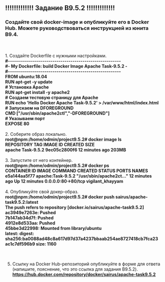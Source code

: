 <h2>!!!!!!!!!!!!!   Задание B9.5.2    !!!!!!!!!!!!!<br>
<h3>Создайте свой docker-image и опубликуйте его в Docker Hub. Можете руководствоваться инструкцией из юнита B9.4. </h3><br>
<br>
1. Создайте Dockerfile с нужными настройками. <br>
<b>#-------------------------------------------------------- <br>
#- My Dockerfile: build Docker Image Apache Task-9.5.2  -<br>
#--------------------------------------------------------<br>
FROM ubuntu:18.04<br>
RUN apt-get -y update<br>
# Установка Apache<br>
RUN apt-get install -y apache2<br>
# Создаем тестовую страницу для Apache<br>
RUN echo 'Hello Docker Apache Task-9.5.2' > /var/www/html/index.html<br>
# Запускаем на DFOREGROUND<br>
CMD ["/usr/sbin/apache2ctl","-DFOREGROUND"]<br>
# Указываем порт<br>
EXPOSE 80<br></b>
 <br>
2. Соберите образ локально.<br>
<b>root@npm:/home/odmin/project9.5.2# docker image ls <br>
REPOSITORY   TAG          IMAGE ID       CREATED          SIZE <br>
apache       Task-9.5.2   9ec05c2800f6   12 minutes ago   203MB 
</b><br><br>
3. Запустите от него контейнер.<br>
<b>root@npm:/home/odmin/project9.5.2# docker ps <br>
CONTAINER ID   IMAGE               COMMAND                  CREATED          STATUS          PORTS                NAMES<br>
e5a144aa5f77   apache:Task-9.5.2   "/usr/sbin/apache2ct…"   12 minutes ago   Up 12 minutes   0.0.0.0:80->80/tcp   vigilant_khayyam
</b><br><br>
4. Опубликуйте свой докер-образ.<br>
<b>root@npm:/home/odmin/project9.5.2# docker push sairus/apache-task9.5.2:latest <br>
The push refers to repository [docker.io/sairus/apache-task9.5.2]<br>
ac3949e7263e: Pushed<br>
7b147ab34d7f: Pushed<br>
4912e8d533aa: Pushed<br>
45bbe3d22998: Mounted from library/ubuntu<br>
latest: digest: sha256:ba0088ad48c8a617d97d37a4237bbaab254ae8727418cb7fca23ac1c7df596b9 size: 1160<br>
</b><br><br>

5. Ссылку на Docker Hub-репозиторий опубликуйте в форме для ответа (напишите, пояснение, что это ссылка для задания B9.5.2).<br>
<b>https://hub.docker.com/repository/docker/sairus/apache-task9.5.2</b><br>
